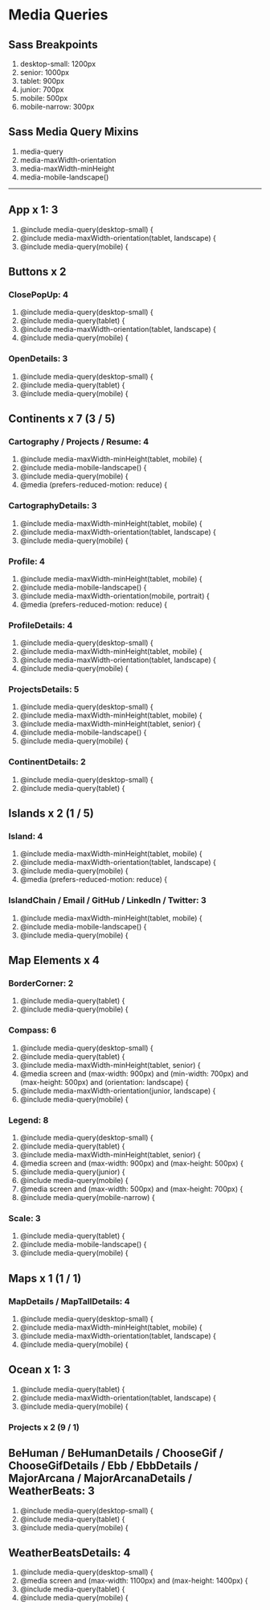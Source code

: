 # Media Queries

## Sass Breakpoints
1. desktop-small: 1200px
1. senior: 1000px
1. tablet: 900px
1. junior: 700px
1. mobile: 500px
1. mobile-narrow: 300px

## Sass Media Query Mixins
1. media-query
1. media-maxWidth-orientation
1. media-maxWidth-minHeight
1. media-mobile-landscape()

---

## App x 1: 3
1. @include media-query(desktop-small) {
1. @include media-maxWidth-orientation(tablet, landscape) {
1. @include media-query(mobile) {


## Buttons x 2
### ClosePopUp: 4
1. @include media-query(desktop-small) {
1. @include media-query(tablet) {
1. @include media-maxWidth-orientation(tablet, landscape) {
1. @include media-query(mobile) {

### OpenDetails: 3
1. @include media-query(desktop-small) {
1. @include media-query(tablet) {
1. @include media-query(mobile) {


## Continents x 7 (3 / 5)
### Cartography / Projects / Resume: 4
1. @include media-maxWidth-minHeight(tablet, mobile) {
1. @include media-mobile-landscape() {
1. @include media-query(mobile) {
1. @media (prefers-reduced-motion: reduce) {

### CartographyDetails: 3
1. @include media-maxWidth-minHeight(tablet, mobile) {
1. @include media-maxWidth-orientation(tablet, landscape) {
1. @include media-query(mobile) {

### Profile: 4
1. @include media-maxWidth-minHeight(tablet, mobile) {
1. @include media-mobile-landscape() {
1. @include media-maxWidth-orientation(mobile, portrait) {
1. @media (prefers-reduced-motion: reduce) {

### ProfileDetails: 4
1. @include media-query(desktop-small) {
1. @include media-maxWidth-minHeight(tablet, mobile) {
1. @include media-maxWidth-orientation(tablet, landscape) {
1. @include media-query(mobile) {

### ProjectsDetails: 5
1. @include media-query(desktop-small) {
1. @include media-maxWidth-minHeight(tablet, mobile) {
1. @include media-maxWidth-minHeight(tablet, senior) {
1. @include media-mobile-landscape() {
1. @include media-query(mobile) {


### ContinentDetails: 2
1. @include media-query(desktop-small) {
1. @include media-query(tablet) {


## Islands x 2 (1 / 5)
### Island: 4
1. @include media-maxWidth-minHeight(tablet, mobile) {
1. @include media-maxWidth-orientation(tablet, landscape) {
1. @include media-query(mobile) {
1. @media (prefers-reduced-motion: reduce) {

### IslandChain / Email / GitHub / LinkedIn / Twitter: 3
1. @include media-maxWidth-minHeight(tablet, mobile) {
1. @include media-mobile-landscape() {
1. @include media-query(mobile) {


## Map Elements x 4
### BorderCorner: 2
1. @include media-query(tablet) {
1. @include media-query(mobile) {

### Compass: 6
1. @include media-query(desktop-small) {
1. @include media-query(tablet) {
1. @include media-maxWidth-minHeight(tablet, senior) {
1. @media screen and (max-width: 900px) and (min-width: 700px) and (max-height: 500px) and (orientation: landscape) {
1. @include media-maxWidth-orientation(junior, landscape) {
1. @include media-query(mobile) {

### Legend: 8
1. @include media-query(desktop-small) {
1. @include media-query(tablet) {
1. @include media-maxWidth-minHeight(tablet, senior) {
1. @media screen and (max-width: 900px) and (max-height: 500px) {
1. @include media-query(junior) {
1. @include media-query(mobile) {
1. @media screen and (max-width: 500px) and (max-height: 700px) {
1. @include media-query(mobile-narrow) {

### Scale: 3
1. @include media-query(tablet) {
1. @include media-mobile-landscape() {
1. @include media-query(mobile) {


## Maps x 1 (1 / 1)
### MapDetails / MapTallDetails: 4
1. @include media-query(desktop-small) {
1. @include media-maxWidth-minHeight(tablet, mobile) {
1. @include media-maxWidth-orientation(tablet, landscape) {
1. @include media-query(mobile) {


## Ocean x 1: 3
1. @include media-query(tablet) {
1. @include media-maxWidth-orientation(tablet, landscape) {
1. @include media-query(mobile) {


### Projects x 2 (9 / 1)
## BeHuman / BeHumanDetails / ChooseGif / ChooseGifDetails / Ebb / EbbDetails / MajorArcana / MajorArcanaDetails / WeatherBeats: 3
1. @include media-query(desktop-small) {
1. @include media-query(tablet) {
1. @include media-query(mobile) {

## WeatherBeatsDetails: 4
1. @include media-query(desktop-small) {
1. @media screen and (max-width: 1100px) and (max-height: 1400px) {
1. @include media-query(tablet) {
1. @include media-query(mobile) {
